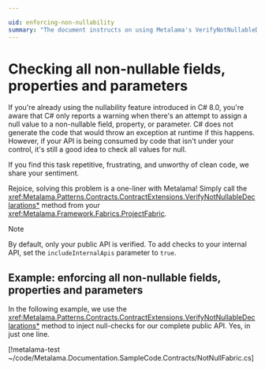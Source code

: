 ```yaml
---

uid: enforcing-non-nullability
summary: "The document instructs on using Metalama's VerifyNotNullableDeclarations method to automatically check and enforce non-nullability in C# 8.0, simplifying the process of ensuring clean code."
---
```


# Checking all non-nullable fields, properties and parameters

If you're already using the nullability feature introduced in C# 8.0, you're aware that C# only reports a warning when there's an attempt to assign a null value to a non-nullable field, property, or parameter. C# does not generate the code that would throw an exception at runtime if this happens. However, if your API is being consumed by code that isn't under your control, it's still a good idea to check all values for null.

If you find this task repetitive, frustrating, and unworthy of clean code, we share your sentiment.

Rejoice, solving this problem is a one-liner with Metalama! Simply call the <xref:Metalama.Patterns.Contracts.ContractExtensions.VerifyNotNullableDeclarations*> method from your <xref:Metalama.Framework.Fabrics.ProjectFabric>.

> [!NOTE]
> By default, only your public API is verified. To add checks to your internal API, set the `includeInternalApis` parameter to `true`.

## Example: enforcing all non-nullable fields, properties and parameters

In the following example, we use the <xref:Metalama.Patterns.Contracts.ContractExtensions.VerifyNotNullableDeclarations*> method to inject null-checks for our complete public API. Yes, in just one line.

[!metalama-test ~/code/Metalama.Documentation.SampleCode.Contracts/NotNullFabric.cs]



